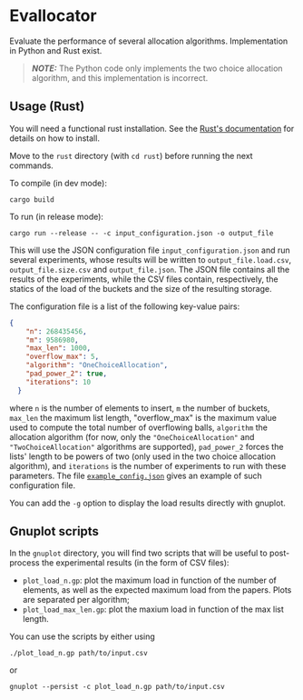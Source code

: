 # Evallocator

Evaluate the performance of several allocation algorithms.
Implementation in Python and Rust exist.

> **_NOTE:_**  The Python code only implements the two choice allocation algorithm, and this implementation is incorrect.

## Usage (Rust)

You will need a functional rust installation. See the [Rust's documentation](<https://www.rust-lang.org/tools/install>) for details on how to install.

Move to the `rust` directory (with `cd rust`) before running the next commands.

To compile (in dev mode):
```
cargo build
```

To run (in release mode):
```
cargo run --release -- -c input_configuration.json -o output_file
```
This will use the JSON configuration file `input_configuration.json` and run several experiments, whose results will be written to `output_file.load.csv`, `output_file.size.csv` and `output_file.json`. The JSON file contains all the results of the experiments, while the CSV files contain, respectively, the statics of the load of the buckets and the size of the resulting storage.

The configuration file is a list of the following key-value pairs:
```json
{
    "n": 268435456,
    "m": 9586980,
    "max_len": 1000,
    "overflow_max": 5,
    "algorithm": "OneChoiceAllocation",
    "pad_power_2": true,
    "iterations": 10
  }
```
where `n` is the number of elements to insert, `m` the number of buckets, `max_len` the maximum list length, "overflow_max" is the maximum value used to compute the total number of overflowing balls, `algorithm` the allocation algorithm (for now, only the `"OneChoiceAllocation"` and `"TwoChoiceAllocation"` algorithms are supported), `pad_power_2` forces the lists' length to be powers of two (only used in the two choice allocation algorithm), and `iterations` is the number of experiments to run with these parameters.
The file [`example_config.json`](rust/example_config.json
) gives an example of such configuration file.


You can add the `-g` option to display the load results directly with gnuplot.

## Gnuplot scripts

In the `gnuplot` directory, you will find two scripts that will be useful to post-process the experimental results (in the form of CSV files):
* `plot_load_n.gp`: plot the maximum load in function of the number of elements, as well as the expected maximum load from the papers. Plots are separated per algorithm;
* `plot_load_max_len.gp`: plot the maxium load in function of the max list length.

You can use the scripts by either using
```
./plot_load_n.gp path/to/input.csv
```
or
```
gnuplot --persist -c plot_load_n.gp path/to/input.csv
```